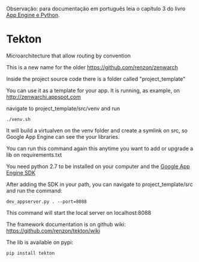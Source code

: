 Observação: para documentação em português leia o capítulo 3 do livro [App Engine e Python](https://leanpub.com/appengine/read#tekton).

Tekton
========


Microarchitecture that allow routing by convention

This is a new name for the older https://github.com/renzon/zenwarch

Inside the project source code there is a folder called "project_template"

You can use it as a template for your app. It is running, as example, on http://zenwarchi.appspot.com

navigate to project_template/src/venv and run 

```
./venv.sh
```

It will build a virtualven on the venv folder and create a symlink on src, so Google App Engine can see the your libraries.

You can run this command again this anytime you want to add or upgrade a lib on requirements.txt

You need python 2.7 to be installed on your computer and the [Google App Engine SDK](https://developers.google.com/appengine/downloads)
 
After adding the SDK in your path, you can navigate to project_template/src and run the command:

```
dev_appserver.py . --port=8088
```

This command will start the local server on localhost:8088

The framework documentation is on github wiki: https://github.com/renzon/tekton/wiki

The lib is available on pypi:

```
pip install tekton
```
